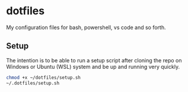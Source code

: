 # dotfiles

My configuration files for bash, powershell, vs code and so forth.

## Setup

The intention is to be able to run a setup script after cloning the repo on Windows or Ubuntu (WSL) system and be up
and running very quickly.

```bash
chmod +x ~/dotfiles/setup.sh
~/.dotfiles/setup.sh
```

